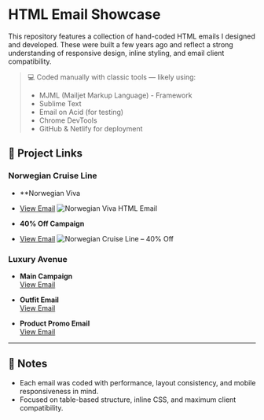 # HTML Email Showcase

This repository features a collection of hand-coded HTML emails I designed and developed. These were built a few years ago and reflect a strong understanding of responsive design, inline styling, and email client compatibility.

> 💻 Coded manually with classic tools — likely using:
> - MJML (Mailjet Markup Language) - Framework
> - Sublime Text  
> - Email on Acid (for testing)  
> - Chrome DevTools  
> - GitHub & Netlify for deployment

## 📧 Project Links

### Norwegian Cruise Line
- **Norwegian Viva
- [View Email](https://shimmering-pudding-c6e323.netlify.app/)
  ![Norwegian Viva HTML Email](https://raw.githubusercontent.com/cpuncekar/html-emails/main/Norwegian-Viva-HTML-Email.png)
  
- **40% Off Campaign**  
- [View Email](https://lucent-dasik-2c78c2.netlify.app/)
  ![Norwegian Cruise Line – 40% Off](https://raw.githubusercontent.com/cpuncekar/html-emails/main/02-norwegian-40percent-off.png)

### Luxury Avenue
- **Main Campaign**  
  [View Email](https://storied-liger-2011ed.netlify.app/)

- **Outfit Email**  
  [View Email](https://lucent-profiterole-d29539.netlify.app/)

- **Product Promo Email**  
  [View Email](https://bucolic-bonbon-a19f5d.netlify.app/)

---

## 🔧 Notes

- Each email was coded with performance, layout consistency, and mobile responsiveness in mind.
- Focused on table-based structure, inline CSS, and maximum client compatibility.
